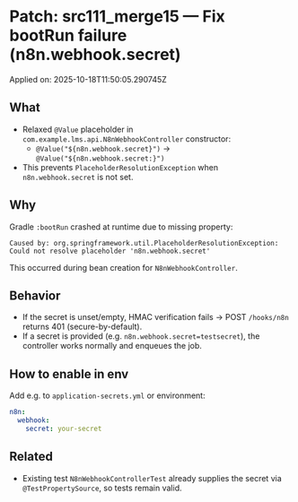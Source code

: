 # Patch: src111_merge15 — Fix bootRun failure (n8n.webhook.secret)

Applied on: 2025-10-18T11:50:05.290745Z

## What
- Relaxed `@Value` placeholder in `com.example.lms.api.N8nWebhookController` constructor:
  - `@Value("${n8n.webhook.secret}")` → `@Value("${n8n.webhook.secret:}")`
- This prevents `PlaceholderResolutionException` when `n8n.webhook.secret` is not set.

## Why
Gradle `:bootRun` crashed at runtime due to missing property:
```
Caused by: org.springframework.util.PlaceholderResolutionException: Could not resolve placeholder 'n8n.webhook.secret'
```
This occurred during bean creation for `N8nWebhookController`.

## Behavior
- If the secret is unset/empty, HMAC verification fails → POST `/hooks/n8n` returns 401 (secure-by-default).
- If a secret is provided (e.g. `n8n.webhook.secret=testsecret`), the controller works normally and enqueues the job.

## How to enable in env
Add e.g. to `application-secrets.yml` or environment:
```yaml
n8n:
  webhook:
    secret: your-secret
```

## Related
- Existing test `N8nWebhookControllerTest` already supplies the secret via `@TestPropertySource`, so tests remain valid.
